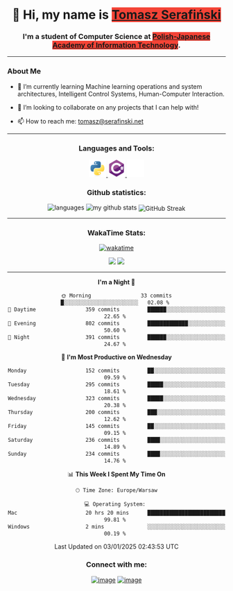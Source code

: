 <h1 align="center">👋 Hi, my name is <a href="https://serafinski.contact" style="background-color: #f44336"> Tomasz Serafiński </a></h1>
<h3 align="center"> I'm a student of Computer Science at <a href="https://www.pja.edu.pl/en" style="background-color: #f44336">Polish-Japanese Academy of Information Technology</a>.</h3>

---

### About Me
<!-- <img align="right" width=200px height=200px src="https://24.media.tumblr.com/25ec1da1ceb3d8c59ff61abda466e66d/tumblr_ms7532YHD61sfs2qco1_500.gif"/> -->

- 🌱 I’m currently learning Machine learning operations and system architectures, Intelligent Control Systems, Human-Computer Interaction.

- 💞️ I’m looking to collaborate on any projects that I can help with!

- 📫 How to reach me: tomasz@serafinski.net

---

<h3 align="center">Languages and Tools:</h3>

<p align="center">
  <a href="https://www.python.org/" target="_blank"> 
    <img src="https://github.com/devicons/devicon/blob/master/icons/python/python-original.svg" alt="python" width="40" height="40"/> 
  </a>
 <a href="https://learn.microsoft.com/dotnet/csharp/" target="_blank"> 
    <img src="https://github.com/devicons/devicon/blob/master/icons/csharp/csharp-original.svg" alt="csharp" width="40" height="40"/> 
  </a>
  <a href="https://github.com/" target="_blank"> 
    <img src="src/GitHub-Mark-Light-120px-plus.png" alt="github" width="40" height="40"/> 
  </a>
</p>



<div align="center">

<h3 align="center">Github statistics: </h3>
  <img height= "150" src="https://github-readme-stats-serafinski.vercel.app/api?username=serafinski&theme=dark&show_icons=true" alt="languages" />
  <img height= "150" src="https://github-readme-stats-serafinski.vercel.app/api/top-langs/?username=serafinski&layout=compact&theme=dark&l&langs_count=10" alt="my github stats" />
  <img align="center" src="https://github-readme-streak-stats.herokuapp.com?user=serafinski&theme=dark" alt="GitHub Streak" />
</div>

---

<h3 align="center">WakaTime Stats:</h3>
<div align="center">

[![wakatime](https://wakatime.com/badge/user/c88d1b82-ebdd-4842-ad45-93f471842103.svg)](https://wakatime.com/@c88d1b82-ebdd-4842-ad45-93f471842103)
</div>

<div align="center">

<img height= "300" src="https://wakatime.com/share/@serafinski/bf0c909e-ff5b-48dc-b5c8-9db0a2a07701.svg"/>
<img height= "300" src="https://wakatime.com/share/@serafinski/5e9cd917-109e-422c-bcd0-62b469b65408.svg"/>

</div>

---
<div align="center">

<!--START_SECTION:waka-->
**I'm a Night 🦉** 

```text
🌞 Morning                33 commits          █░░░░░░░░░░░░░░░░░░░░░░░░   02.08 % 
🌆 Daytime                359 commits         ██████░░░░░░░░░░░░░░░░░░░   22.65 % 
🌃 Evening                802 commits         █████████████░░░░░░░░░░░░   50.60 % 
🌙 Night                  391 commits         ██████░░░░░░░░░░░░░░░░░░░   24.67 % 
```
📅 **I'm Most Productive on Wednesday** 

```text
Monday                   152 commits         ██░░░░░░░░░░░░░░░░░░░░░░░   09.59 % 
Tuesday                  295 commits         █████░░░░░░░░░░░░░░░░░░░░   18.61 % 
Wednesday                323 commits         █████░░░░░░░░░░░░░░░░░░░░   20.38 % 
Thursday                 200 commits         ███░░░░░░░░░░░░░░░░░░░░░░   12.62 % 
Friday                   145 commits         ██░░░░░░░░░░░░░░░░░░░░░░░   09.15 % 
Saturday                 236 commits         ████░░░░░░░░░░░░░░░░░░░░░   14.89 % 
Sunday                   234 commits         ████░░░░░░░░░░░░░░░░░░░░░   14.76 % 
```


📊 **This Week I Spent My Time On** 

```text
🕑︎ Time Zone: Europe/Warsaw

💻 Operating System: 
Mac                      20 hrs 20 mins      █████████████████████████   99.81 % 
Windows                  2 mins              ░░░░░░░░░░░░░░░░░░░░░░░░░   00.19 % 
```


 Last Updated on 03/01/2025 02:43:53 UTC
<!--END_SECTION:waka-->

</div>

<h3 align="center">Connect with me:</h3>
<div align="center">

[![image](https://img.shields.io/badge/LinkedIn-0077B5?style=for-the-badge&logo=linkedin&logoColor=white)](https://www.linkedin.com/in/tomasz-serafinski/)
[![image](https://img.shields.io/badge/Gmail-D14836?style=for-the-badge&logo=gmail&logoColor=white)](mailto:work.serafinski@gmail.com)

</div>
